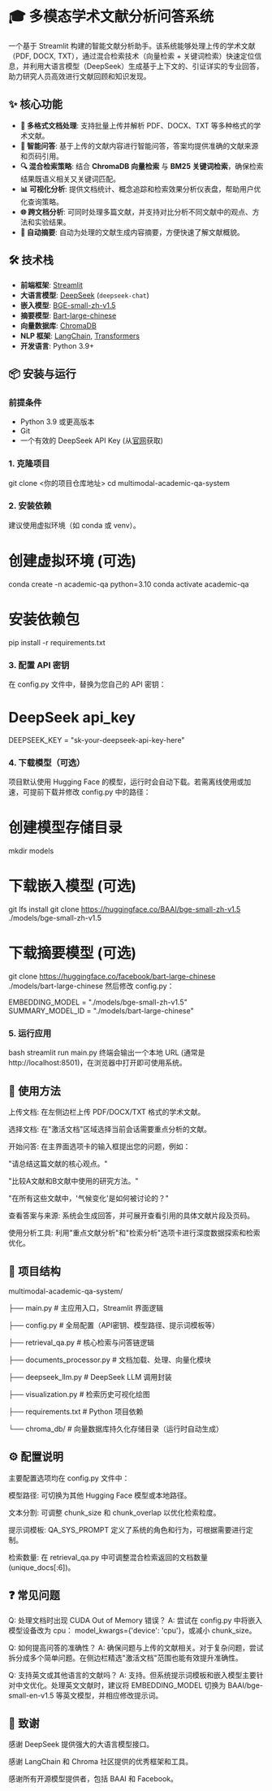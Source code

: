 # 🎓 多模态学术文献分析问答系统

一个基于 Streamlit 构建的智能文献分析助手。该系统能够处理上传的学术文献（PDF, DOCX, TXT），通过混合检索技术（向量检索 + 关键词检索）快速定位信息，并利用大语言模型（DeepSeek）生成基于上下文的、引证详实的专业回答，助力研究人员高效进行文献回顾和知识发现。

## ✨ 核心功能

- **📄 多格式文档处理**: 支持批量上传并解析 PDF、DOCX、TXT 等多种格式的学术文献。
- **🤖 智能问答**: 基于上传的文献内容进行智能问答，答案均提供准确的文献来源和页码引用。
- **🔍 混合检索策略**: 结合 **ChromaDB 向量检索** 与 **BM25 关键词检索**，确保检索结果既语义相关又关键词匹配。
- **📊 可视化分析**: 提供文档统计、概念追踪和检索效果分析仪表盘，帮助用户优化查询策略。
- **🌐 跨文档分析**: 可同时处理多篇文献，并支持对比分析不同文献中的观点、方法和实验结果。
- **📝 自动摘要**: 自动为处理的文献生成内容摘要，方便快速了解文献概貌。

## 🛠 技术栈

- **前端框架**: [Streamlit](https://streamlit.io/)
- **大语言模型**: [DeepSeek](https://www.deepseek.com/) (`deepseek-chat`)
- **嵌入模型**: [BGE-small-zh-v1.5](https://huggingface.co/BAAI/bge-small-zh-v1.5)
- **摘要模型**: [Bart-large-chinese](https://huggingface.co/facebook/bart-large-chinese)
- **向量数据库**: [ChromaDB](https://www.trychroma.com/)
- **NLP 框架**: [LangChain](https://www.langchain.com/), [Transformers](https://huggingface.co/docs/transformers)
- **开发语言**: Python 3.9+

## 📦 安装与运行

### 前提条件

- Python 3.9 或更高版本
- Git
- 一个有效的 DeepSeek API Key (从[官网](https://platform.deepseek.com/)获取)

### 1. 克隆项目

git clone <你的项目仓库地址>
cd multimodal-academic-qa-system

### 2. 安装依赖
建议使用虚拟环境（如 conda 或 venv）。

# 创建虚拟环境 (可选)
conda create -n academic-qa python=3.10
conda activate academic-qa

# 安装依赖包
pip install -r requirements.txt
### 3. 配置 API 密钥
在 config.py 文件中，替换为您自己的 API 密钥：
# DeepSeek api_key
DEEPSEEK_KEY = "sk-your-deepseek-api-key-here"

### 4. 下载模型（可选）
项目默认使用 Hugging Face 的模型，运行时会自动下载。若需离线使用或加速，可提前下载并修改 config.py 中的路径：

# 创建模型存储目录
mkdir models

# 下载嵌入模型 (可选)
git lfs install
git clone https://huggingface.co/BAAI/bge-small-zh-v1.5 ./models/bge-small-zh-v1.5

# 下载摘要模型 (可选)
git clone https://huggingface.co/facebook/bart-large-chinese ./models/bart-large-chinese
然后修改 config.py：

EMBEDDING_MODEL = "./models/bge-small-zh-v1.5"
SUMMARY_MODEL_ID = "./models/bart-large-chinese"

### 5. 运行应用
bash
streamlit run main.py
终端会输出一个本地 URL (通常是 http://localhost:8501)，在浏览器中打开即可使用系统。

## 🚀 使用方法
上传文档: 在左侧边栏上传 PDF/DOCX/TXT 格式的学术文献。

选择文档: 在"激活文档"区域选择当前会话需要重点分析的文献。

开始问答: 在主界面选项卡的输入框提出您的问题，例如：

"请总结这篇文献的核心观点。"

"比较A文献和B文献中使用的研究方法。"

"在所有这些文献中，'气候变化'是如何被讨论的？"

查看答案与来源: 系统会生成回答，并可展开查看引用的具体文献片段及页码。

使用分析工具: 利用"重点文献分析"和"检索分析"选项卡进行深度数据探索和检索优化。

## 📁 项目结构

multimodal-academic-qa-system/

├── main.py                    # 主应用入口，Streamlit 界面逻辑

├── config.py                  # 全局配置（API密钥、模型路径、提示词模板等）

├── retrieval_qa.py            # 核心检索与问答链逻辑

├── documents_processor.py     # 文档加载、处理、向量化模块

├── deepseek_llm.py           # DeepSeek LLM 调用封装

├── visualization.py           # 检索历史可视化绘图

├── requirements.txt           # Python 项目依赖

└── chroma_db/                 # 向量数据库持久化存储目录（运行时自动生成）

## ⚙️ 配置说明
主要配置选项均在 config.py 文件中：

模型路径: 可切换为其他 Hugging Face 模型或本地路径。

文本分割: 可调整 chunk_size 和 chunk_overlap 以优化检索粒度。

提示词模板: QA_SYS_PROMPT 定义了系统的角色和行为，可根据需要进行定制。

检索数量: 在 retrieval_qa.py 中可调整混合检索返回的文档数量 (unique_docs[:6])。

## ❓ 常见问题
Q: 处理文档时出现 CUDA Out of Memory 错误？
A: 尝试在 config.py 中将嵌入模型设备改为 cpu： model_kwargs={'device': 'cpu'}，或减小 chunk_size。

Q: 如何提高问答的准确性？
A: 确保问题与上传的文献相关。对于复杂问题，尝试拆分成多个简单问题。在侧边栏精选"激活文档"范围也能有效提升准确性。

Q: 支持英文或其他语言的文献吗？
A: 支持。但系统提示词模板和嵌入模型主要针对中文优化。处理英文文献时，建议将 EMBEDDING_MODEL 切换为 BAAI/bge-small-en-v1.5 等英文模型，并相应修改提示词。

## 👥 致谢
感谢 DeepSeek 提供强大的大语言模型接口。

感谢 LangChain 和 Chroma 社区提供的优秀框架和工具。

感谢所有开源模型提供者，包括 BAAI 和 Facebook。
